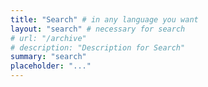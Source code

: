 ```yaml
---
title: "Search" # in any language you want
layout: "search" # necessary for search
# url: "/archive"
# description: "Description for Search"
summary: "search"
placeholder: "..."
---
```

